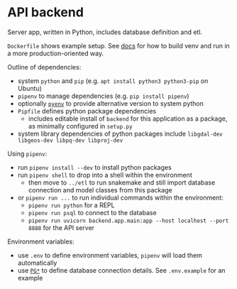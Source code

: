 # API backend

Server app, written in Python, includes database definition and etl.

`Dockerfile` shows example setup. See
[docs](https://pipenv.pypa.io/en/latest/basics/#pipenv-and-docker-containers)
for how to build venv and run in a more production-oriented way.

Outline of dependencies:
- system `python` and `pip` (e.g. `apt install python3 python3-pip` on Ubuntu)
- `pipenv` to manage dependencies (e.g. `pip install pipenv`)
- optionally [`pyenv`](https://github.com/pyenv/pyenv) to provide alternative
  version to system python
- `Pipfile` defines python package dependencies
  - includes editable install of `backend` for this application as a package, as
    minimally configured in `setup.py`
- system library dependencies of python packages include
  `libgdal-dev libgeos-dev libpq-dev libproj-dev`

Using `pipenv`:
- run `pipenv install --dev` to install python packages
- run `pipenv shell` to drop into a shell within the environment
  - then move to `../etl` to run snakemake and still import database connection
    and model classes from this package
- or `pipenv run ...` to run individual commands within the environment:
  - `pipenv run python` for a REPL
  - `pipenv run psql` to connect to the database
  - `pipenv run uvicorn backend.app.main:app --host localhost --port 8888`
    for the API server

Environment variables:
- use `.env` to define environment variables, `pipenv` will load them
  automatically
- use [`PG*`](https://www.postgresql.org/docs/current/libpq-envars.html) to
  define database connection details. See `.env.example` for an example
